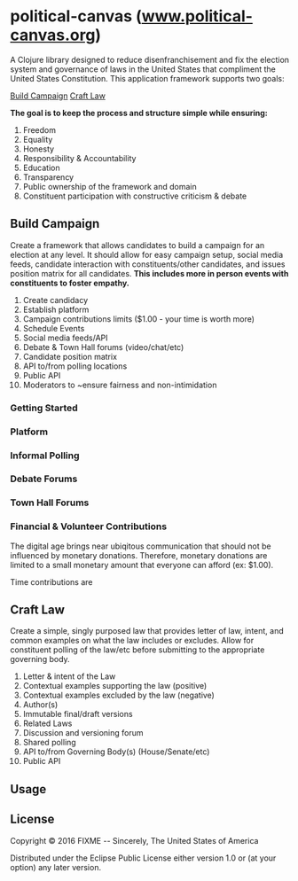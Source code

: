 # political-canvas (www.political-canvas.org)

A Clojure library designed to reduce disenfranchisement and fix the election 
system and governance of laws in the United States that compliment the United 
States Constitution. This application framework supports two goals:
 
[Build Campaign](#build-campaign)
[Craft Law](#craft-law) 
 
**The goal is to keep the process and structure simple while ensuring:**

 1. Freedom
 2. Equality
 3. Honesty
 4. Responsibility & Accountability
 5. Education
 6. Transparency
 7. Public ownership of the framework and domain
 8. Constituent participation with constructive criticism & debate

<a name="build-campaign" />

## Build Campaign
Create a framework that allows candidates to build a campaign for an election at 
any level. It should allow for easy campaign setup, social media feeds, candidate 
interaction with constituents/other candidates, and issues position matrix for all 
candidates. **This includes more in person events with constituents to foster empathy.** 
 
 1. Create candidacy
 2. Establish platform
 3. Campaign contributions limits ($1.00 - your time is worth more) 
 4. Schedule Events
 5. Social media feeds/API
 6. Debate & Town Hall forums (video/chat/etc)
 7. Candidate position matrix
 8. API to/from polling locations
 9. Public API
 10. Moderators to ~ensure fairness and non-intimidation
 
### Getting Started
 
### Platform
 
### Informal Polling 
 
### Debate Forums
 
### Town Hall Forums
 
### Financial & Volunteer Contributions
The digital age brings near ubiqitous communication that should not be influenced
by monetary donations. Therefore, monetary donations are limited to a small monetary 
amount that everyone can afford (ex: $1.00).

Time contributions are
 
 <a name="craft-law"/>
 
## Craft Law
Create a simple, singly purposed law that provides letter of law, intent, and common 
examples on what the law includes or excludes. Allow for constituent polling of the 
law/etc before submitting to the appropriate governing body. 
 
 1. Letter & intent of the Law
 2. Contextual examples supporting the law (positive)
 3. Contextual examples excluded by the law (negative)
 4. Author(s) 
 5. Immutable final/draft versions
 6. Related Laws
 7. Discussion and versioning forum
 8. Shared polling
 9. API to/from Governing Body(s) (House/Senate/etc) 
 10. Public API

## Usage


## License

Copyright © 2016 FIXME -- Sincerely, The United States of America

Distributed under the Eclipse Public License either version 1.0 or (at
your option) any later version.
